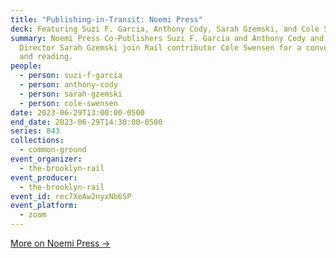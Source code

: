 ```yaml
---
title: "Publishing-in-Transit: Noemi Press"
deck: Featuring Suzi F. Garcia, Anthony Cody, Sarah Gzemski, and Cole Swensen
summary: Noemi Press Co-Publishers Suzi F. Garcia and Anthony Cody and Executive
  Director Sarah Gzemski join Rail contributor Cole Swensen for a conversation
  and reading.
people:
  - person: suzi-f-garcia
  - person: anthony-cody
  - person: sarah-gzemski
  - person: cole-swensen
date: 2023-06-29T13:00:00-0500
end_date: 2023-06-29T14:30:00-0500
series: 843
collections:
  - common-ground
event_organizer:
  - the-brooklyn-rail
event_producer:
  - the-brooklyn-rail
event_id: rec7XeAw2nyxNb6SP
event_platform:
  - zoom
---
```

[M﻿ore on Noemi Press →](https://www.noemipress.org/)